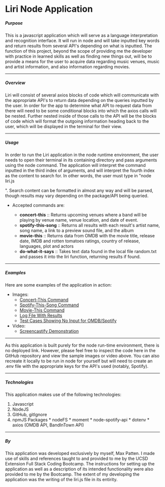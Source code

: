 # Liri Node Application

##### Purpose
This is a javascript application which will serve as a language interpretation and recognition interface. It will run in node and will take inputted key words and return results from several API's depending on what is inputted. The function of this project, beyond the scope of providing me the developer with practice in learned skills as well as finding new things out, will be to provide a means for the user to acquire data regarding music venues, music and artist information, and also information regarding movies. 

---

##### Overview
Liri will consist of several axios blocks of code which will communicate with the appropriate API's to return data depending on the queries inputted by the user. In order for the app to determine what API to request data from there will need to be some conditional blocks into which the axios calls will be nested. Further nested inside of those calls to the API will be the blocks of code which will format the outgoing information heading back to the user, which will be displayed in the terminal for their view.

---

##### Usage
In order to run the Liri application in the node runtime environment, the user needs to open their terminal in its containing directory and pass arguments using the node command. The application will interpret the command inputted in the third index of arguments, and will interpret the fourth index as the content to search for. In other words, the user must type in "node liri.js <command> <search content>". Search content can be formatted in almost any way and will be parsed, though results may vary depending on the package/API being queried.  
* Accepted commands are:

  * **concert-this** ::         Returns upcoming venues where a band will be playing by venue name, venue location, and date of event.
  * **spotify-this-song** ::    Returns all results with each result's artist name, song name, a link to a preview sound file, and the album
  * **movie-this** ::           Returns data from OMDB with the movie title, release date, IMDB and rotten tomatoes ratings, country of release,                               languages, plot and actors
  * **do-what-it-says** ::      Takes text data found in the local file random.txt and passes it into the liri function, returning results if found.

---

##### Examples
Here are some examples of the application in action:

* Images:
  * [Concert-This Command]()
  * [Spotify-This-Song Command]()
  * [Movie-This Command]()
  * [Log File With Results]()
  * [Test Cases Showing No Input for OMDB/Spotify]()
* Video:
  * [Screencastify Demonstration]()

---
As this application is built purely for the node run-time environment, there is no deployed link. However, please feel free to inspect the code here in the GitHub repository and view the sample images or video above. You can also recreate it locally to be run in node for yourself but will need to create an .env file with the appropriate keys for the API's used (notably, Spotify).

---

##### Technologies
This application makes use of the following technologies:

  1. Javascript
  2. NodeJS
  3. GitHub, gitIgnore
  4. npmJS Packages
    * nodeFS
    * moment
    * node-spotify-api
    * dotenv
    * axios (OMDB API, BandInTown API)
---

##### By
This application was developed exclusively by myself, Max Patten. I made use of skills and references taught to and provided to me by the UCSD Extension Full Stack Coding Bootcamp. The instructions for setting up the application as well as a description of its intended functionality were also provided to me by the Bootcamp. The extent of my developing the application was the writing of the liri.js file in its entirity.